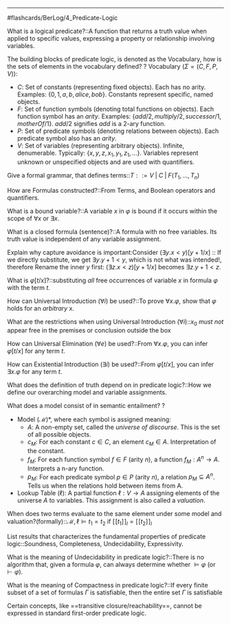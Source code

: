 ___

#flashcards/BerLog/4_Predicate-Logic 


What is a logical predicate?::A function that returns a truth value when applied to specific values, expressing a property or relationship involving variables.
<!--SR:!2025-12-08,180,310-->

The building blocks of predicate logic, is denoted as the Vocabulary, how is the sets of elements in the vocabulary defined?
?
Vocabulary ($\Sigma=(C,F,P,V)$):
- $C$: Set of constants (representing fixed objects). Each has no arity. Examples: $\{0, 1, a, b, alice, bob\}$. Constants represent specific, named objects.
- $F$: Set of function symbols (denoting total functions on objects). Each function symbol has an *arity*. Examples: $\{add/2, multiply/2, successor/1, motherOf/1\}$. $add/2$ signifies *add* is a 2-ary function.
- $P$: Set of predicate symbols (denoting relations between objects). Each predicate symbol also has an *arity*.
- $V$: Set of variables (representing arbitrary objects). Infinite, denumerable. Typically: $\{x, y, z, x_1, y_1, z_{1}, ...\}$. Variables represent unknown or unspecified objects and are used with quantifiers.
<!--SR:!2025-10-15,148,301-->


Give a formal grammar, that defines terms::$T ::= V\; | \; C \;| \; F(T_1, ..., T_n)$
<!--SR:!2025-07-18,73,295-->

How are Formulas constructed?::From Terms, and Boolean operators and quantifiers.
<!--SR:!2025-08-11,63,276-->

What is a bound variable?::A variable $x$ in $\varphi$ is bound if it occurs within the scope of $\forall x$ or $\exists x$.
<!--SR:!2025-07-16,49,270-->

What is a closed formula (sentence)?::A formula with no free variables. Its truth value is independent of any variable assignment.
<!--SR:!2025-06-25,28,290-->

Explain why capture avoidance is important:Consider $(\exists y. x < y)[y+1/x]$ :: If we directly substitute, we get $\exists y. y+1 < y$, which is not what was intended!, therefore Rename the inner $y$ first: $(\exists z. x < z)[y+1/x]$ becomes $\exists z. y+1 < z$.
<!--SR:!2025-12-31,205,310-->

What is $\varphi[t/x]$?::substituting *all* free occurrences of variable $x$ in formula $\varphi$ with the term $t$.
<!--SR:!2025-06-26,29,290-->

How can Universal Introduction ($∀i$) be used?::To prove $\forall x. \varphi$, show that $\varphi$ holds for an *arbitrary* x.
<!--SR:!2025-11-30,174,310-->

What are the restrictions when using Universal Introduction ($∀i$)::$x_0$ *must not* appear free in the premises or conclusion outside the box
<!--SR:!2025-09-07,88,250-->

How can Universal Elimination ($∀e$) be used?::From $\forall x.\varphi$, you can infer $\varphi[t/x]$ for any term $t$.
<!--SR:!2025-09-27,133,296-->

How can Existential Introduction ($∃i$) be used?::From $\varphi[t/x]$, you can infer $\exists x. \varphi$ for any term $t$.
<!--SR:!2025-07-22,43,255-->

What does the definition of truth depend on in predicate logic?::How we define our overarching model and variable assignments.
<!--SR:!2025-11-10,154,301-->

What does a model consist of in semantic entailment?
?
- Model ($\mathcal{M}$)*, where each symbol is assigned meaning:
	-  $A$: A non-empty set, called the *universe of discourse*. This is the set of all possible objects.
	-  $c_M$: For each constant $c \in C$, an element $c_M \in A$. Interpretation of the constant.
	-  $f_M$: For each function symbol $f \in F$ (arity $n$), a function $f_M : A^n \rightarrow A$. Interprets a n-ary function.
	* $p_M$: For each predicate symbol $p \in P$ (arity $n$), a relation $p_M \subseteq A^n$. Tells us when the relations hold between items from A.
- Lookup Table ($\ell$): A partial function $\ell : V \rightarrow A$ assigning elements of the universe $A$ to variables. This assignment is also called a *valuation*.
<!--SR:!2025-07-27,82,276-->

When does two terms evaluate to the same element under some model and valuation?(formally)::$\mathcal{M}, \ell \vDash t_1 = t_2$ if ${[\![t_1]\!]_l = [\![t_2]\!]_l}$
<!--SR:!2025-07-15,36,210-->

List results that characterizes the fundamental properties of predicate logic::Soundness, Completeness, Undecidability, Expressivity.
<!--SR:!2025-09-07,118,296-->

What is the meaning of Undecidability in predicate logic?::There is no algorithm that, given a formula $\varphi$, can always determine whether $\vDash \varphi$ (or $\vdash \varphi$).
<!--SR:!2025-10-04,139,296-->

What is the meaning of Compactness in predicate logic?::If every finite subset of a set of formulas $\Gamma$ is satisfiable, then the entire set $\Gamma$ is satisfiable
<!--SR:!2025-06-23,26,281-->

Certain concepts, like ==transitive closure/reachability==, cannot be expressed in standard first-order predicate logic.
<!--SR:!2025-06-21,69,316-->
